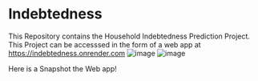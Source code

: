 # Indebtedness
This Repository contains the Household Indebtedness Prediction Project.
This Project can be accesssed in the form of a web app at https://indebtedness.onrender.com
![image](https://github.com/user-attachments/assets/1da81f32-873e-4fa9-903e-a9e3ca0951d5)
![image](https://github.com/user-attachments/assets/d077b8b4-706d-46e9-8ae0-ae5aceacfbcd)

Here is a Snapshot the Web app!
